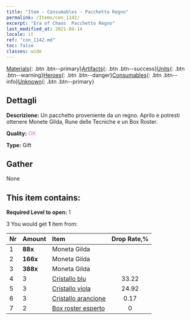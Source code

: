 ```yaml
---
title: "Item - Consumables - Pacchetto Regno"
permalink: /Items/con_1142/
excerpt: "Era of Chaos  Pacchetto Regno"
last_modified_at: 2021-04-14
locale: it
ref: "con_1142.md"
toc: false
classes: wide
---
```

 [Materials](/it/Items/){: .btn .btn--primary}[Artifacts](/it/Items/Artifacts/){: .btn .btn--success}[Units](/it/Items/Units/){: .btn .btn--warning}[Heroes](/it/Items/Heroes/){: .btn .btn--danger}[Consumables](/it/Items/Consumables/){: .btn .btn--info}[Unknown](/it/Items/Unknown/){: .btn .btn--primary}

## Dettagli
 **Descrizione:** Un pacchetto proveniente da un regno. Aprilo e potresti ottenere Monete Gilda, Rune delle Tecniche e un Box Roster.

 **Quality:** <span style="color: #DA70D6">OK</span>

 **Type:** Gift

## Gather

  None

## This item contains:

 **Required Level to open:** 1

 3 You would get **1** item  from:

  | Nr | Amount |     Item    | Drop Rate,% |
  |:---|:-------|:------------|:---------:|
  | 1 |  **88x** | Moneta Gilda |  | 24.92 | 
  | 2 |  **166x** | Moneta Gilda |  | 16.61 | 
  | 3 |  **388x** | Moneta Gilda |  | 0.17 | 
  | 4 | 3 | [Cristallo blu](/it/Items/con_716/) | 33.22 | 
  | 5 | 3 | [Cristallo viola](/it/Items/con_720/) | 24.92 | 
  | 6 | 3 | [Cristallo arancione](/it/Items/con_730/) | 0.17 | 
  | 7 | 2 | [Box roster esperto](/it/Items/con_770/) | 0 | 
